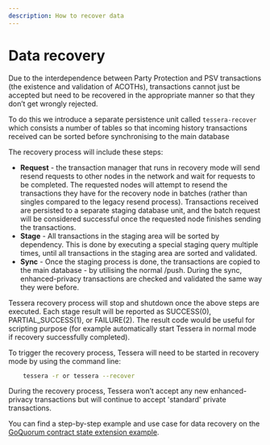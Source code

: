 ```yaml
---
description: How to recover data
---
```


# Data recovery

Due to the interdependence between Party Protection and PSV transactions
(the existence and validation of ACOTHs), transactions cannot just be accepted but need to be
recovered in the appropriate manner so that they don’t get wrongly rejected.

To do this we introduce a separate persistence unit called `tessera-recover` which consists a number
of tables so that incoming history transactions received can be sorted before synchronising to the
main database

The recovery process will include these steps:

- **Request** - the transaction manager that runs in recovery mode will send resend requests to
    other nodes in the network and wait for requests to be completed. The requested nodes will
    attempt to resend the transactions they have for the recovery node in batches
    (rather than singles compared to the legacy resend process).
    Transactions received are persisted to a separate staging database unit, and the batch request
    will be considered successful once the requested node finishes sending the transactions.
- **Stage** - All transactions in the staging area will be sorted by dependency. This is done by
    executing a special staging query multiple times, until all transactions in the staging area are
    sorted and validated.
- **Sync** - Once the staging process is done, the transactions are copied to the main database - by
    utilising the normal /push. During the sync, enhanced-privacy transactions are checked and
    validated the same way they were before.

Tessera recovery process will stop and shutdown once the above steps are executed. Each stage result
will be reported as SUCCESS(0), PARTIAL_SUCCESS(1), or FAILURE(2). The result code would be useful
for scripting purpose (for example automatically start Tessera in normal mode if recovery
successfully completed).

To trigger the recovery process, Tessera will need to be started in recovery mode by using the
command line:

```bash
    tessera -r or tessera --recover
```

During the recovery process, Tessera won’t accept any new enhanced-privacy transactions but will
continue to accept 'standard' private transactions.

You can find a step-by-step example and use case for data recovery on the [GoQuorum contract state extension example](https://docs.goquorum.consensys.net/en/stable/Concepts/Privacy/ContractExtension/).
